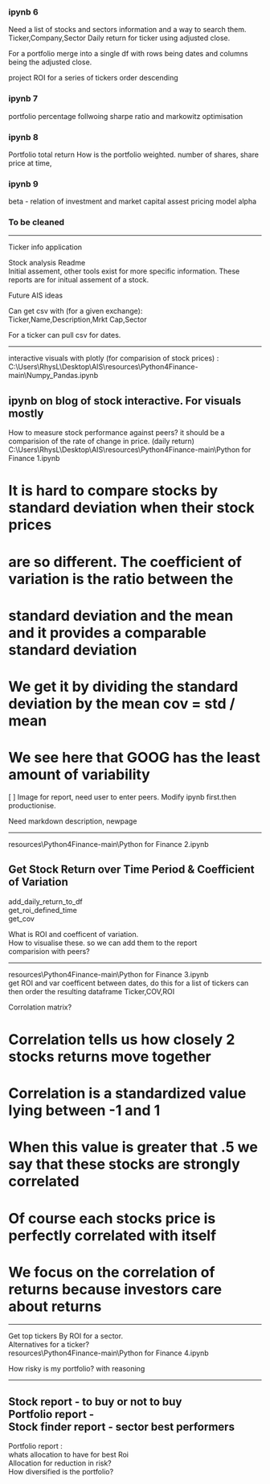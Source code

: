 ### ipynb 6

Need a list of stocks and sectors information and a way to search them.
Ticker,Company,Sector
Daily return for ticker using adjusted close.

For a portfolio merge into a single df with rows being dates and columns being the adjusted close.

project ROI for a series of tickers
order descending

### ipynb 7
portfolio percentage follwoing sharpe ratio and markowitz optimisation

### ipynb 8

Portfolio total return 
How is the portfolio weighted.
number of shares, share price at time,


### ipynb 9

beta - relation of investment and market
capital assest pricing model
alpha

### To be cleaned

---

Ticker info application  
  
Stock analysis Readme  
Initial assement, other tools exist for more specific information. These reports are for initual assement of a stock.  
  
Future AIS ideas  
  
Can get csv with (for a given exchange):  
Ticker,Name,Description,Mrkt Cap,Sector  
  
For a ticker can pull csv for dates.  
  
---  
interactive visuals with plotly (for comparision of stock prices) :  
C:\Users\RhysL\Desktop\AIS\resources\Python4Finance-main\Numpy_Pandas.ipynb  
  
ipynb on blog of stock interactive. For visuals mostly  
---  
How to measure stock performance against peers? it should be a comparision of the rate of change in price. (daily return)  
C:\Users\RhysL\Desktop\AIS\resources\Python4Finance-main\Python for Finance 1.ipynb  
# It is hard to compare stocks by standard deviation when their stock prices  
# are so different. The coefficient of variation is the ratio between the  
# standard deviation and the mean and it provides a comparable standard deviation  
# We get it by dividing the standard deviation by the mean cov = std / mean  
# We see here that GOOG has the least amount of variability  
  
[ ] Image for report, need user to enter peers. Modify ipynb first.then productionise.  
  
Need markdown description, newpage  
  
  
---  
resources\Python4Finance-main\Python for Finance 2.ipynb  
## Get Stock Return over Time Period & Coefficient of Variation  
add_daily_return_to_df  
get_roi_defined_time  
get_cov  
  
What is ROI and coefficent of variation.  
How to visualise these. so we can add them to the report  
comparision with peers?  
  
---  
resources\Python4Finance-main\Python for Finance 3.ipynb  
get ROI and var coefficent between dates, do this for a list of tickers can then order the resulting dataframe Ticker,COV,ROI  
  
Corrolation matrix?  
# Correlation tells us how closely 2 stocks returns move together  
# Correlation is a standardized value lying between -1 and 1  
# When this value is greater that .5 we say that these stocks are strongly correlated  
# Of course each stocks price is perfectly correlated with itself  
  
# We focus on the correlation of returns because investors care about returns  
  
---  
Get top tickers By ROI for a sector.  
Alternatives for a ticker?  
resources\Python4Finance-main\Python for Finance 4.ipynb  
  
How risky is my portfolio? with reasoning  
  
---  
Stock report - to buy or not to buy  
Portfolio report -  
Stock finder report - sector best performers  
---  
Portfolio report :  
whats allocation to have for best Roi  
Allocation for reduction in risk?  
How diversified is the portfolio?